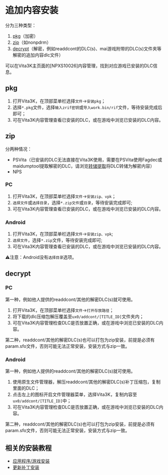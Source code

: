 # 追加内容安装
分为三种类型：
1. [pkg](http:///croden1999.github.io/Vita3K-Quick-Guide/vita3k/addcont#pkg)（加密）
2. [zip](http://croden1999.github.io/Vita3K-Quick-Guide/vita3k/addcont#zip)（如nonpdrm）
3. [decrypt](http://croden1999.github.io/Vita3K-Quick-Guide/vita3k/addcont#decrypt)（解密，例如readdcont的DLC(s)、mai游戏附带的DLC(s)文件夹等解密的追加内容dlc文件）

可以在Vita3K主页面的[NPXS10026]内容管理，找到对应游戏已安装的DLC信息。

## pkg
1. 打开Vita3K，在顶部菜单栏选择`文件`->`安装pkg`；
2. 选择`*.pkg`文件，选择`输入zrif密钥`或`导入work.bin/rif`文件，等待安装完成后即可；
3. 可在Vita3K内容管理查看已安装的DLC，或在游戏中浏览已安装的DLC内容。

## zip
分两种情况：
- PSVita（已安装的DLC无法直接在Vita3K使用，需要在PSVita使用Fagdec或maidumptool提取解密的DLC，请浏览[转储提取](http://croden1999.github.io/Vita3K-Quick-Guide/psvita-to-vita3k/dump)将DLC转储为解密内容）
- NPS
  
### PC
1. 打开Vita3K，在顶部菜单栏选择`文件`->`安装zip、vpk`；
2. `选择文件`或`选择目录`，选择`*.zip文件`或`目录`，等待安装完成即可;
3. 可在Vita3K内容管理查看已安装的DLC，或在游戏中浏览已安装的DLC内容。

### Android
1. 打开Vita3K，在顶部菜单栏选择`文件`->`安装zip、vpk`;
2. `选择文件`，选择`*.zip`文件，等待安装完成即可;
3. 可在Vita3K内容管理查看已安装的DLC，或在游戏中浏览已安装的DLC内容。

⚠注意：Android没有`选择目录`选项。

## decrypt
### PC
第一种，例如他人提供的readdcont/其他的解密DLC(s)就可使用。

1. 打开Vita3K，在顶部菜单栏选择`文件`->`打开存放路径`；
2. 将下载的dlc压缩包解压覆盖至`ux0/addcont/[TITLE_ID]`文件夹内；
3. 可在Vita3K内容管理检查DLC是否放置正确，或在游戏中浏览已安装的DLC内容。

第二种，readdcont/其他的解密DLC(s)也可以打包为zip安装，前提是必须有param.sfo文件，否则可能无法正常安装，安装方式与zip一致。

### Android
第一种，例如他人提供的readdcont/其他的解密DLC(s)就可使用。

1. 使用原生文件管理器，解压readdcont/其他的解密DLC(s)补丁压缩包，复制里面的DLC；
2. 点击左上的图标开启文件管理器菜单，选择Vita3K，复制内容至`ux0/addcont/[TITLE_ID]`中；
3. 可在Vita3K内容管理检查DLC是否放置正确，或在游戏中浏览已安装的DLC内容。

第二种，readdcont/其他的解密DLC(s)也可以打包为zip安装，前提是必须有param.sfo文件，否则可能无法正常安装，安装方式与zip一致。

## 相关的安装教程
- [应用程序/游戏安装](http://croden1999.github.io/Vita3K-Quick-Guide/vita3k/app)
- [更新补丁安装](http://croden1999.github.io/Vita3K-Quick-Guide/vita3k/patch)
